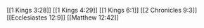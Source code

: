 [[1 Kings 3:28]]
[[1 Kings 4:29]]
[[1 Kings 6:1]]
[[2 Chronicles 9:3]]
[[Ecclesiastes 12:9]]
[[Matthew 12:42]]
